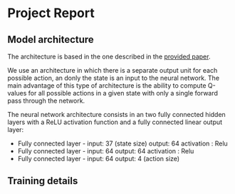 # Project Report
## Model architecture
The architecture is based in the one described in the [provided paper](https://storage.googleapis.com/deepmind-media/dqn/DQNNaturePaper.pdf).

We use an architecture in which there is a separate output unit for each possible action, an donly the state is an input to the neural network. The main advantage of this type of architecture is the ability to compute Q-values for all possible actions in a given state with only a single forward pass through the network.

The neural network architecture consists in an two fully connected hidden layers with a ReLU activation function and a fully connected linear output layer:

* Fully connected layer - input: 37 (state size) output: 64 activation : Relu
* Fully connected layer - input: 64 output: 64 activation : Relu
* Fully connected layer - input: 64 output: 4 (action size)

## Training details


